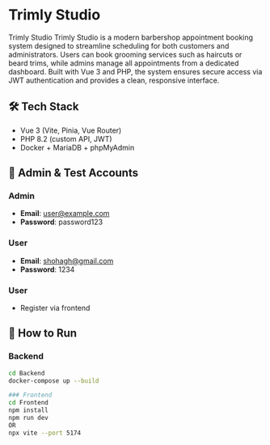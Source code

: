 # Trimly Studio

Trimly Studio
Trimly Studio is a modern barbershop appointment booking system designed to streamline scheduling for both customers and administrators. Users can book grooming services such as haircuts or beard trims, while admins manage all appointments from a dedicated dashboard. Built with Vue 3 and PHP, the system ensures secure access via JWT authentication and provides a clean, responsive interface.

## 🛠 Tech Stack
- Vue 3 (Vite, Pinia, Vue Router)
- PHP 8.2 (custom API, JWT)
- Docker + MariaDB + phpMyAdmin

## 🧪 Admin & Test Accounts

### Admin
- **Email**: user@example.com
- **Password**: password123
### User
- **Email**: shohagh@gmail.com
- **Password**: 1234

### User
- Register via frontend

## 🚀 How to Run

### Backend
```bash
cd Backend
docker-compose up --build

### Frontend 
cd Frontend
npm install
npm run dev 
OR
npx vite --port 5174



